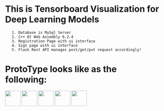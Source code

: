# This is Tensorboard Visualization for Deep Learning Models
```
   1. Database is MySql Server
   2. C++ Qt Web Assembly 6.2.4
   3. Registration Page with ui interface
   4. Sign page with ui interface 
   5. Flask Rest API manages post/get/put request accordingly!
```

# ProtoType looks like as the following:
<img src="/home/fikrat/Innovation_TensorBoard/reg.png" width="50"/>
<img src="/home/fikrat/Innovation_TensorBoard/sign.png" width="50"/>
<img src="/home/fikrat/Innovation_TensorBoard/sign_succe.png" width="50"/>
<img src="/home/fikrat/Innovation_TensorBoard/images.png" width="50"/>
<img src="/home/fikrat/Innovation_TensorBoard/images2.png" width="50"/>
